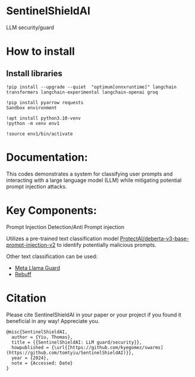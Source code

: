 # SentinelShieldAI
LLM security/guard

# How to install

## Install libraries

```
!pip install --upgrade --quiet  "optimum[onnxruntime]" langchain transformers langchain-experimental langchain-openai groq

!pip install pyarrow requests
Sandbox environment

!apt install python3.10-venv
!python -m venv env1

!source env1/bin/activate
```

# Documentation:

This codes demonstrates a system for classifying user prompts and interacting with a large language model (LLM) while mitigating potential prompt injection attacks.

# Key Components:

Prompt Injection Detection/Anti Prompt injection


Utilizes a pre-trained text classification model [ProtectAI/deberta-v3-base-prompt-injection-v2](https://huggingface.co/protectai/deberta-v3-base-prompt-injection-v2) to identify potentially malicious prompts.

Other text classification can be used: 
+ [Meta Llama Guard](https://huggingface.co/meta-llama/Meta-Llama-Guard-2-8B)
+ [Rebuff](https://github.com/protectai/rebuff) 

# Citation

Please cite SentinelShieldAI in your paper or your project if you found it beneficial in any way! Appreciate you.

````
@misc{SentinelShieldAI,
  author = {Yiu, Thomas},
  title = {{SentinelShieldAI: LLM guard/security}},
  howpublished = {\url{[https://github.com/kyegomez/swarms](https://github.com/tomtyiu/SentinelShieldAI)}},
  year = {2024},
  note = {Accessed: Date}
}
````
